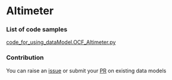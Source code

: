 # Altimeter

### List of code samples 

<!-- 50-List of code -->

<!-- [code entry](link) -->
[code_for_using_dataModel.OCF_Altimeter.py](https://github.com/smart-data-models/dataModel.OCF/blob/master/Altimeter/code/code_for_using_dataModel.OCF_Altimeter.py)


<!-- /50-List of code -->

### Contribution
You can raise an [issue](https://github.com/smart-data-models/dataModel.OCF/issues) or submit your [PR](https://github.com/smart-data-models/dataModel.OCF/pulls) on existing data models
